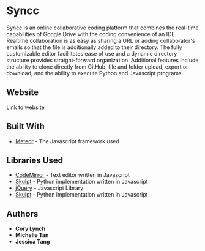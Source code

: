 # Syncc
Syncc is an online collaborative coding platform that combines the real-time capabilities of Google Drive with the coding convenience of an IDE. Realtime collaboration is as easy as sharing a URL or adding collaborator's emails so that the file is additionally added to their directory. The fully customizable editor facillitates ease of use and a dynamic directory structure provides straight-forward organization. Additional features include the ability to clone directly from GitHub, file and folder upload, export or download, and the ability to execute Python and Javascript programs. 

## Website
[Link](http://syncc.io) to website


## Built With
* [Meteor](https://www.meteor.com/) - The Javascript framework used

## Libraries Used
* [CodeMirror](https://codemirror.net/) - Text editor written in Javascript
* [Skulpt](http://www.skulpt.org/) - Python implementation written in Javascript
* [jQuery](http://www.jquery.com/) - Javascript Library
* [Skulpt](http://www.skulpt.org/) - Python implementation written in Javascript


## Authors
* **Cory Lynch**
* **Michelle Tan**
* **Jessica Tang**

